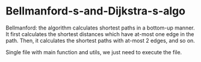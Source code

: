 # Bellmanford-s-and-Dijkstra-s-algo

Bellmanford:
the algorithm calculates shortest paths in a bottom-up manner.  It first calculates the shortest distances which have at-most one edge in the path. Then, it calculates the shortest paths with at-most 2 edges, and so on.

Single file with main function and utils, we just need to execute the file.
